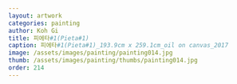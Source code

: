 ```yaml
---
layout: artwork
categories: painting
author: Koh Gi
title: 피에타#1(Pieta#1)
caption: 피에타#1(Pieta#1)_193.9cm x 259.1cm_oil on canvas_2017
image: /assets/images/painting/painting014.jpg
thumb: /assets/images/painting/thumbs/painting014.jpg
order: 214
---
```

